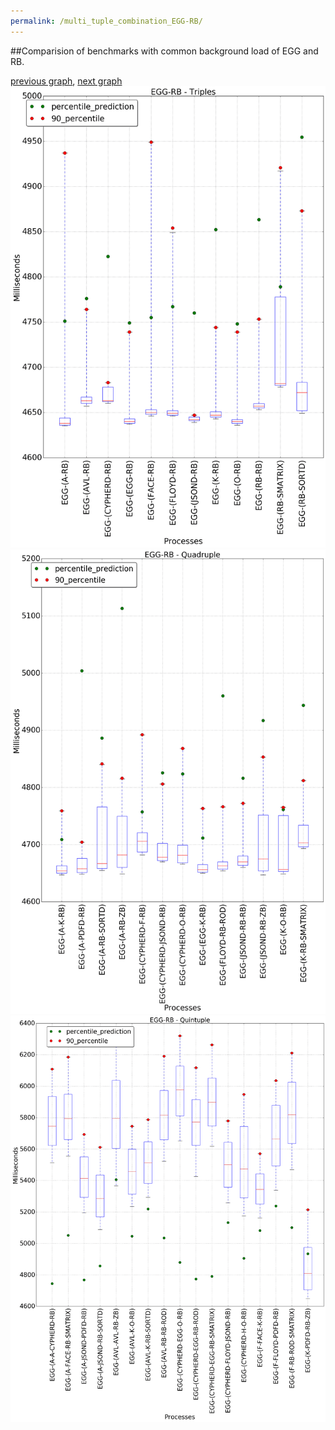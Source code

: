 ```yaml
---
permalink: /multi_tuple_combination_EGG-RB/
---
```


##Comparision of benchmarks with common background load of EGG and RB.

[previous graph](../multi_tuple_combination_EGG-PDFD/), [next graph](../multi_tuple_combination_EGG-ROD/)
![graph figure](./images/triple/EGG/EGG-RB_box.png)![graph figure](./images/quadruple/EGG/EGG-RB_box.png)![graph figure](./images/quintuple/EGG/EGG-RB_box.png)